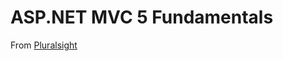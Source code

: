 # ASP.NET MVC 5 Fundamentals
From [Pluralsight](https://app.pluralsight.com/library/courses/asp-net-mvc5-web-apps/table-of-contents)